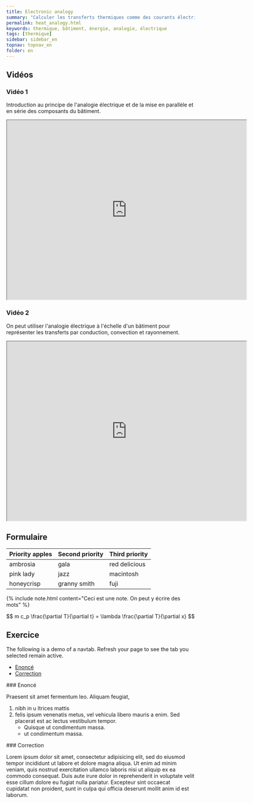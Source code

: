 ```yaml
---
title: Electronic analogy
summary: "Calculer les transferts thermiques comme des courants électriques"
permalink: heat_analogy.html
keywords: thermique, bâtiment, énergie, analogie, électrique
tags: [thermique]
sidebar: sidebar_en
topnav: topnav_en
folder: en
---
```


## Vidéos

### Vidéo 1

Introduction au principe de l'analogie électrique et de la mise en parallèle et en série des composants du bâtiment.

<iframe src="https://player.vimeo.com/video/141894652?color=ff9933" width="640" height="480" frameborder="1" webkitallowfullscreen mozallowfullscreen allowfullscreen></iframe>

### Vidéo 2

On peut utiliser l'analogie électrique à l'échelle d'un bâtiment pour représenter les transferts par conduction, convection et rayonnement.

<iframe src="https://player.vimeo.com/video/142221212?color=ff9933" width="640" height="480" frameborder="1" webkitallowfullscreen mozallowfullscreen allowfullscreen></iframe>

## Formulaire

| Priority apples | Second priority | Third priority |
|-------|--------|---------|
| ambrosia | gala | red delicious |
| pink lady | jazz | macintosh |
| honeycrisp | granny smith | fuji |

{% include note.html content="Ceci est une note. On peut y écrire des mots" %}

$$ m c_p \frac{\partial T}{\partial t} = \lambda \frac{\partial T}{\partial x} $$

## Exercice

The following is a demo of a navtab. Refresh your page to see the tab you selected remain active.

<ul id="profileTabs" class="nav nav-tabs">
    <li class="active"><a class="noCrossRef" href="#enonce" data-toggle="tab">Enoncé</a></li>
    <li><a class="noCrossRef" href="#correction" data-toggle="tab">Correction</a></li>
</ul>

<div class="tab-content">

<div role="tabpanel" class="tab-pane active" id="enonce" markdown="1">
### Enoncé

Praesent sit amet fermentum leo. Aliquam feugiat,

1.  nibh in u ltrices mattis
2.  felis ipsum venenatis metus, vel vehicula libero mauris a enim. Sed placerat est ac lectus vestibulum tempor.
    * Quisque ut condimentum massa.
    * ut condimentum massa.
</div>

<div role="tabpanel" class="tab-pane" id="correction" markdown="1">
### Correction

Lorem ipsum dolor sit amet, consectetur adipisicing elit, sed do eiusmod tempor incididunt ut labore et dolore magna aliqua. Ut enim ad minim veniam, quis nostrud exercitation ullamco laboris nisi ut aliquip ex ea commodo consequat. Duis aute irure dolor in reprehenderit in voluptate velit esse cillum dolore eu fugiat nulla pariatur. Excepteur sint occaecat cupidatat non proident, sunt in culpa qui officia deserunt mollit anim id est laborum.
</div>

</div>
